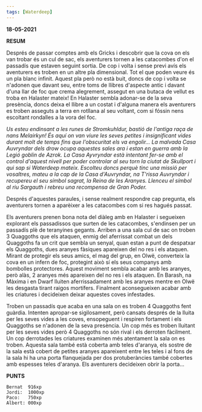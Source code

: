 ```yaml
---
tags: [Waterdeep]
---
```

**18-05-2021**

**RESUM**

Després de passar comptes amb els Gricks i descobrir que la cova on els van
trobar és un cul de sac, els aventurers tornen a les catacombes d'on el
passadís que estaven seguint sortia. De cop i volta i sense previ avís els
aventurers es troben en un altre pla dimensional. Tot el que poden veure és un
pla blanc infinit. Aquest pla però no està buit, doncs de cop i volta se
n'adonen que davant seu, entre toms de llibres d'aspecte antic i davant d'una
llar de foc que crema alegrement, assegut en una butaca de vellut es troba en
Halaster mateix! En Halaster sembla adonar-se de la seva presència, doncs deixa
el llibre a un costat i d'alguna manera els aventurers es troben asseguts a
terra en rotllana al seu voltant, com si fóssin nens escoltant rondalles a la
vora del foc.

*Us esteu endinsant a les runes de Stromkuhldur, bastió de l'antiga raça de
nans Melairkyn! És aquí on van viure les seves petites i insignificant vides
durant molt de temps fins que l'obscuritat els va engolir... La malvada Casa
Auvryndar dels drow ocupa aquestes sales ara i estan en guerra amb la Legió
goblin de Azrok. La Casa Ayvryndar està intentant fer-se amb el control
d'aquest nivell per poder controlar al seu torn la ciutat de Skullport i qui
sap si Waterdeep mateix.
Escolteu doncs perquè tinc una missió per vosaltres, mateu a la cap de la Casa
d'Auvryndar, na T'rissa Auvryndar i recupereu el seu símbol sagrat, la Reina de
les Aranyes. Llenceu el símbol al riu Sargauth i rebreu una recompensa de Gran
Poder.*

Després d'aquestes paraules, i sense realment respondre cap pregunta, els
aventurers tornen a aparèixer a les catacombes com si res hagués passat.

Els aventurers prenen bona nota del diàleg amb en Halaster i segueixen
explorant els passadissos que surten de les catacombes, s'endinsen per un
passadís plè de teranyines gegants. Arriben a una sala cul de sac on troben 3
Quaggoths que els ataquen, enmig del aferrissat combat un dels Quaggoths fa un
crit que sembla un senyal, quan estan a punt de despatxar els Quaggoths, dues
aranyes fàsiques apareixen del no res i els ataquen. Mirant de protegir els
seus amics, el mag del grup, en Olwë, converteix la cova en un infern de foc,
protegint això sí els seus companys amb bombolles protectores. Aquest moviment
sembla acabar amb les aranyes, però alàs, 2 aranyes més apareixen del no res i
els ataquen. En Barash, na Màxima i en Dwarf lluiten aferrissadament amb les
aranyes mentre en Olwë les desgasta tirant raigos mortífers. Finalment
aconsegueixen acabar amb les criatures i decideixen deixar aquestes coves
infestades.

Troben un passadís que acaba en una sala on es troben 4 Quaggoths fent guàrdia.
Intenten apropar-se sigilosament, però cansats després de la lluita per les
seves vides a les coves, ensopeguent i respiren fortament i els Quaggoths se
n'adonen de la seva presència. Un cop més es troben lluitant per les seves
vides però 4 Quaggoths no són rival i els derroten fàcilment. Un cop derrotades
les criatures examinen més atentament la sala on es troben. Aquesta sala també
està coberta amb teles d'aranya, els sostre de la sala està cobert de petites
aranyes apareixent entre les teles i al fons de la sala hi ha una porta
flanquejada per dos protuberàncies també cobertes amb espesses teles d'aranya.
Els aventurers decideixen obrir la porta...

**PUNTS**

```
Bernat  916xp
Jordi:  1000xp
Paco:   750xp  
Albert: 000xp 
```
